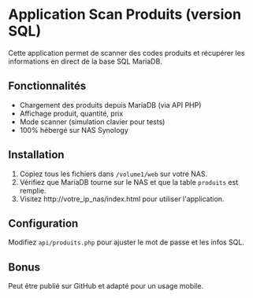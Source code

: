 # Application Scan Produits (version SQL)

Cette application permet de scanner des codes produits et récupérer les informations en direct de la base SQL MariaDB.

## Fonctionnalités

- Chargement des produits depuis MariaDB (via API PHP)
- Affichage produit, quantité, prix
- Mode scanner (simulation clavier pour tests)
- 100% hébergé sur NAS Synology

## Installation

1. Copiez tous les fichiers dans `/volume1/web` sur votre NAS.
2. Vérifiez que MariaDB tourne sur le NAS et que la table `produits` est remplie.
3. Visitez http://votre_ip_nas/index.html pour utiliser l'application.

## Configuration

Modifiez `api/produits.php` pour ajuster le mot de passe et les infos SQL.

## Bonus

Peut être publié sur GitHub et adapté pour un usage mobile.
